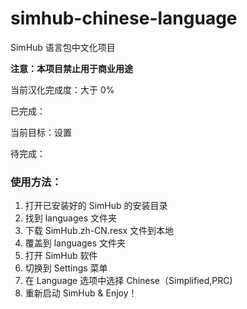 # simhub-chinese-language
SimHub 语言包中文化项目

**注意：本项目禁止用于商业用途**

当前汉化完成度：大于 0%

已完成：

当前目标：设置

待完成：

### **使用方法：**

1. 打开已安装好的 SimHub 的安装目录
2. 找到 languages 文件夹
3. 下载 SimHub.zh-CN.resx 文件到本地
4. 覆盖到 languages 文件夹
5. 打开 SimHub 软件
6. 切换到 Settings 菜单
7. 在 Language 选项中选择 Chinese（Simplified,PRC)
8. 重新启动 SimHub & Enjoy！